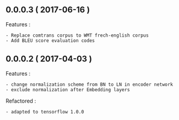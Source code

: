 ## 0.0.0.3 ( 2017-06-16 )

Features :

    - Replace comtrans corpus to WMT frech-english corpus
    - Add BLEU score evaluation codes
    

## 0.0.0.2 ( 2017-04-03 )

Features :

    - change normalization scheme from BN to LN in encoder network
    - exclude normalization after Embedding layers
    
Refactored :

    - adapted to tensorflow 1.0.0